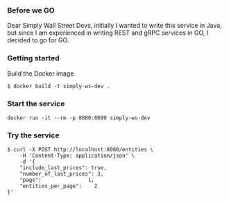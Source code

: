 ### Before we GO

Dear Simply Wall Street Devs, initially I wanted to write this service in Java, but since I am experienced in writing 
REST and gRPC services in GO, I decided to go for GO.

### Getting started

Build the Docker image
```
$ docker build -t simply-ws-dev .
```

### Start the service

```
docker run -it --rm -p 8080:8080 simply-ws-dev
```

### Try the service

```
$ curl -X POST http://localhost:8080/entities \
    -H 'Content-Type: application/json' \
    -d '{
    "include_last_prices": true,
	"number_of_last_prices": 3,
	"page":               1,
	"entities_per_page":    2
}'
```
